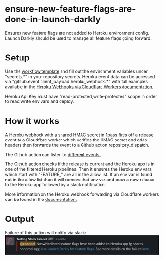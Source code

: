 # ensure-new-feature-flags-are-done-in-launch-darkly

Ensures new feature flags are not added to Heroku environment config. Launch Darkly should be used to manage all feature flags going forward.

# Setup

Use the [workflow template](ensure-new-feature-flags-are-done-in-launch-darkly) and fill out the environment variables under "secrets.\*" in your repository secrets. Heroku event data can be accessed via "github.event.client_payload.heroku_webhook.\*" with full examples available in the [Heroku Webhooks via Cloudflare Workers documentation.](https://forgeglobal.atlassian.net/wiki/spaces/SHAR/pages/2104000554/Forwarding+Heroku+Webhooks+via+Cloudflare+Workers+to+Trigger+Github+Action+Workflows)

Heroku Api Key must have "read-protected,write-protected" scope in order to read/write env vars and deploy.

# How it works

A Heroku webhook with a shared HMAC secret in 1pass fires off a release event to a Cloudflare worker which verifies the HMAC secret and adds headers then forwards the event to a Github action repository_dispatch.

The Github action can listen to [different events.](https://forgeglobal.atlassian.net/wiki/spaces/SHAR/pages/2104000554/Forwarding+Heroku+Webhooks+via+Cloudflare+Workers+to+Trigger+Github+Action+Workflows#Overview)

The Github action checks if the release is current and the Heroku app is in one of the filtered Heroku pipelines. Then it ensures the Heroku env vars which start with "FEATURE\_" are all in the allow list. If an env var is found not in the allow list then it will remove that env var and push a new release to the Heroku app followed by a slack notification.

More information on the Heroku webhook forwarding via Cloudflare workers can be found in the [documentation.](https://forgeglobal.atlassian.net/wiki/spaces/SHAR/pages/2104000554/Forwarding+Heroku+Webhooks+via+Cloudflare+Workers+to+Trigger+Github+Action+Workflows#Overview)

# Output

Failure of this action will notify via slack:
![Failure](images/SlackOutput.png)
